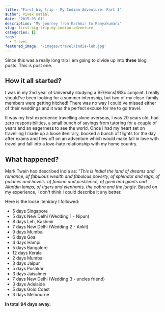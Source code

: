 ```yaml
---
title: "First big trip - My Indian Adventure: Part 1"
author: Vivek Katial
date: '2015-03-01'
description: "My journey from Kashmir to Kanyakumari"
slug: first-big-trip-my-indian-adventure
categories: []
tags:
  - Travel
featured_image: '/images/travel/india-leh.jpg'
---
```

Since this was a really long trip I am going to divide up into **three** blog posts. This is post one.


## How it all started?

I was in my 2nd year of University studying a BE(Hons)/BSc conjoint. I really should've been looking for a summer internship, but two of my close-family members were getting hitched! There was no way I could've missed either of their weddings and it was the perfect excuse for me to go travel. 

It was my first experience travelling alone overseas, I was 20 years old, had zero responsibilities, a small bunch of savings from tutoring for a couple of years and an eagerness to see the world. Once I had my heart set on travelling I made up a loose itenirary, booked a bunch of flights for the day after exams and flew off on an adventure which would make fall in love with travel and fall into a love-hate relationship with my home country.

## What happened?

Mark Twain had described india as: *"This is India! the land of dreams and romance, of fabulous wealth and fabulous poverty, of splendor and rags, of palaces and hovels, of famine and pestilence, of genii and giants and Aladdin lamps, of tigers and elephants, the cobra and the jungle.* Based on my experience, I don't think I could describe it any better.

Here is the loose itenirary I followed:

- 5 days Singapore
- 5 days New Delhi (Wedding 1 - Nipun)
- 8 days Leh, Kashmir
- 7 days New Delhi (Wedding 2 - Ankit)
- 9 days Mumbai
- 6 days Goa
- 4 days Hampi
- 5 days Bangalore
- 12 days Kerala
- 2 days Mumbai
- 3 days Jaipur
- 5 days Pushkar
- 3 days Jaisalmer
- 7 days New Delhi (Wedding 3 - uncles friend)
- 3 days Adelaide
- 5 days Gold Coast
- 3 days Melbourne

**In total 94 days away.**




